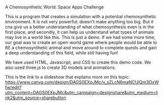 A Chemosynthetic World: Space Apps Challenge

This is a program that creates a simulation with a potential chemosynthetic environment. It is not very powerful; doesn't make anything too big. But it cna give us a better understanding of what chemosynthesis even is in the first place, and secondly, it can help us understand what types of animals may live in a world like this. This is just a demo. If we had some more time, our goal was to create an open-world game where people would be able to BE a chemosynthetic animal and move around to complete quests and gain a deep understanding of this field, while still having fun!

We have used HTML, Javascript, and CSS to create this demo code. We also used three.js to create 3D models and animations.

This is the link to a slideshow that explains more on this topic:
  https://www.canva.com/design/DAGS0EXpJMc/v_sZLcN6maNCUlQm3OxWfw/edit?utm_content=DAGS0EXpJMc&utm_campaign=designshare&utm_medium=link2&utm_source=sharebutton
  
